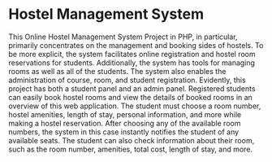 # Hostel Management System 
This Online Hostel Management System Project in PHP, in particular, primarily concentrates on the management and booking sides of hostels. To be more explicit, the system facilitates online registration and hostel room reservations for students. Additionally, the system has tools for managing rooms as well as all of the students. 
The system also enables the administration of course, room, and student registration. Evidently, this project has both a student panel and an admin panel. Registered students can easily book hostel rooms and view the details of booked rooms in an overview of this web application. The student must choose a room number, hostel amenities, length of stay, personal information, and more while making a hostel reservation. After choosing any of the available room numbers, the system in this case instantly notifies the student of any available seats. The student can also check information about their room, such as the room number, amenities, total cost, length of stay, and more.
